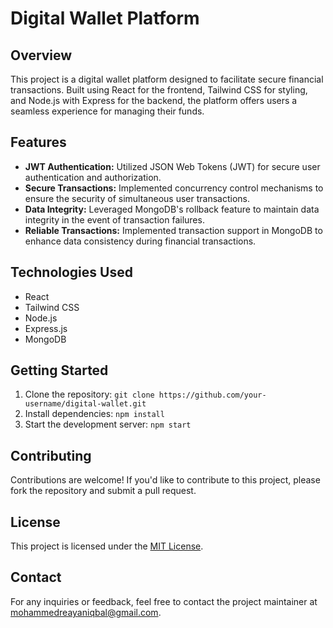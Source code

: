 # Digital Wallet Platform

## Overview

This project is a digital wallet platform designed to facilitate secure financial transactions. Built using React for the frontend, Tailwind CSS for styling, and Node.js with Express for the backend, the platform offers users a seamless experience for managing their funds.

## Features

- **JWT Authentication:** Utilized JSON Web Tokens (JWT) for secure user authentication and authorization.
- **Secure Transactions:** Implemented concurrency control mechanisms to ensure the security of simultaneous user transactions.
- **Data Integrity:** Leveraged MongoDB's rollback feature to maintain data integrity in the event of transaction failures.
- **Reliable Transactions:** Implemented transaction support in MongoDB to enhance data consistency during financial transactions.

## Technologies Used

- React
- Tailwind CSS
- Node.js
- Express.js
- MongoDB

## Getting Started

1. Clone the repository: `git clone https://github.com/your-username/digital-wallet.git`
2. Install dependencies: `npm install`
3. Start the development server: `npm start`

## Contributing

Contributions are welcome! If you'd like to contribute to this project, please fork the repository and submit a pull request.

## License

This project is licensed under the [MIT License](LICENSE).

## Contact

For any inquiries or feedback, feel free to contact the project maintainer at mohammedreayaniqbal@gmail.com.
